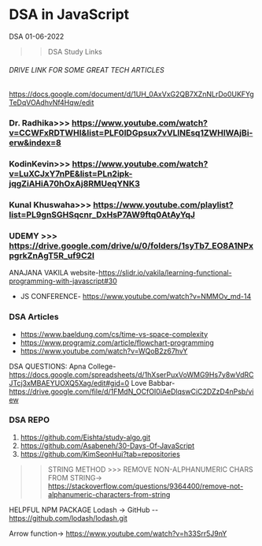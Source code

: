 # DSA in JavaScript
DSA 01-06-2022
>>DSA Study Links
######  DRIVE LINK FOR SOME GREAT TECH ARTICLES #####
https://docs.google.com/document/d/1UH_0AxVxG2QB7XZnNLrDo0UKFYgTeDqVOAdhvNf4Hqw/edit

### Dr. Radhika>>> https://www.youtube.com/watch?v=CCWFxRDTWHI&list=PLF0lDGpsux7vVLlNEsq1ZWHIWAjBi-erw&index=8
### KodinKevin>>> https://www.youtube.com/watch?v=LuXCJxY7nPE&list=PLn2ipk-jqgZiAHiA70hOxAj8RMUeqYNK3
### Kunal Khuswaha>>> https://www.youtube.com/playlist?list=PL9gnSGHSqcnr_DxHsP7AW9ftq0AtAyYqJ
### UDEMY >>> https://drive.google.com/drive/u/0/folders/1syTb7_EO8A1NPxpgrkZnAgT5R_uf9C2I

ANAJANA VAKILA website-https://slidr.io/vakila/learning-functional-programming-with-javascript#30
* JS CONFERENCE- https://www.youtube.com/watch?v=NMMOv_md-14

### DSA Articles 
* https://www.baeldung.com/cs/time-vs-space-complexity
* https://www.programiz.com/article/flowchart-programming
* https://www.youtube.com/watch?v=WQoB2z67hvY

DSA QUESTIONS:
Apna College- https://docs.google.com/spreadsheets/d/1hXserPuxVoWMG9Hs7y8wVdRCJTcj3xMBAEYUOXQ5Xag/edit#gid=0
Love Babbar- https://drive.google.com/file/d/1FMdN_OCfOI0iAeDlqswCiC2DZzD4nPsb/view


### DSA REPO ###
1. https://github.com/Eishta/study-algo.git
2. https://github.com/Asabeneh/30-Days-Of-JavaScript
3. https://github.com/KimSeonHui?tab=repositories



>>STRING METHOD >>>
REMOVE NON-ALPHANUMERIC CHARS FROM STRING-> https://stackoverflow.com/questions/9364400/remove-not-alphanumeric-characters-from-string

HELPFUL NPM PACKAGE
Lodash -> GitHub -- https://github.com/lodash/lodash.git


Arrow function-> https://www.youtube.com/watch?v=h33Srr5J9nY
